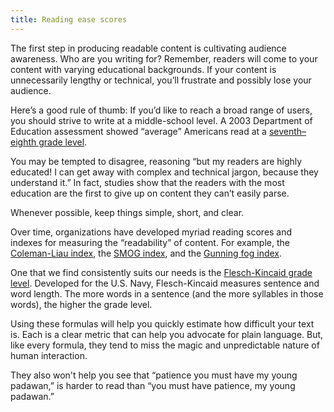 ```yaml
---
title: Reading ease scores
---
```

The first step in producing readable content is cultivating audience awareness. Who are you writing for? Remember, readers will come to your content with varying educational backgrounds. If your content is unnecessarily lengthy or technical, you’ll frustrate and possibly lose your audience.

Here’s a good rule of thumb: If you’d like to reach a broad range of users, you should strive to write at a middle-school level. A 2003 Department of Education assessment showed “average” Americans read at a [seventh–eighth grade level](https://nces.ed.gov/pubs93/93275.pdf). 

You may be tempted to disagree, reasoning “but my readers are highly educated! I can get away with complex and technical jargon, because they understand it.” In fact, studies show that the readers with the most education are the first to give up on content they can’t easily parse. 

Whenever possible, keep things simple, short, and clear.

Over time, organizations have developed myriad reading scores and indexes for measuring the “readability” of content. For example, the [Coleman-Liau index](https://en.wikipedia.org/wiki/Coleman%E2%80%93Liau_index), the [SMOG index](https://en.wikipedia.org/wiki/SMOG), and the [Gunning fog index](https://en.wikipedia.org/wiki/Gunning_fog_index). 

One that we find consistently suits our needs is the [Flesch-Kincaid grade level](http://www.editcentral.com/gwt1/EditCentral.html#style_diction). Developed for the U.S. Navy, Flesch-Kincaid measures sentence and word length. The more words in a sentence (and the more syllables in those words), the higher the grade level. 

Using these formulas will help you quickly estimate how difficult your text is. Each is a clear metric that can help you advocate for plain language. But, like every formula, they tend to miss the magic and unpredictable nature of human interaction. 

They also won't help you see that “patience you must have my young padawan,” is harder to read than “you must have patience, my young padawan.”
